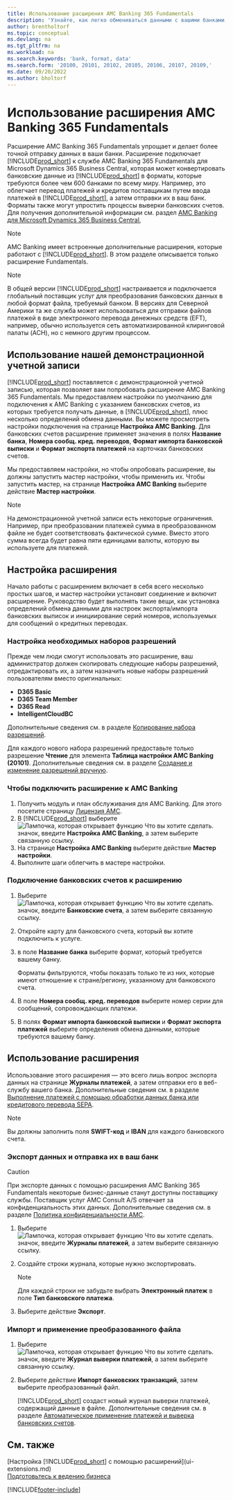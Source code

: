 ```yaml
---
title: Использование расширения AMC Banking 365 Fundamentals
description: 'Узнайте, как легко обмениваться данными с вашими банками, преобразовывая данные в нужный им формат.'
author: brentholtorf
ms.topic: conceptual
ms.devlang: na
ms.tgt_pltfrm: na
ms.workload: na
ms.search.keywords: 'bank, format, data'
ms.search.form: '20100, 20101, 20102, 20105, 20106, 20107, 20109,'
ms.date: 09/20/2022
ms.author: bholtorf
---
```


# Использование расширения AMC Banking 365 Fundamentals

Расширение AMC Banking 365 Fundamentals упрощает и делает более точной отправку данных в ваши банки. Расширение подключает [!INCLUDE[prod_short](includes/prod_short.md)] к службе AMC Banking 365 Fundamentals для Microsoft Dynamics 365 Business Central, которая может конвертировать банковские данные из [!INCLUDE[prod_short](includes/prod_short.md)] в форматы, которые требуются более чем 600 банками по всему миру. Например, это облегчает перевод платежей и кредитов поставщикам путем ввода платежей в [!INCLUDE[prod_short](includes/prod_short.md)], а затем отправки их в ваш банк. Форматы также могут упростить процессы выверки банковских счетов. Для получения дополнительной информации см. раздел [AMC Banking для Microsoft Dynamics 365 Business Central](https://www.amcbanking.com/bc-fundamentals/),

> [!NOTE]
> AMC Banking имеет встроенные дополнительные расширения, которые работают с [!INCLUDE[prod_short](includes/prod_short.md)]. В этом разделе описывается только расширение Fundamentals.

> [!NOTE]
> В общей версии [!INCLUDE[prod_short](includes/prod_short.md)] настраивается и подключается глобальный поставщик услуг для преобразования банковских данных в любой формат файла, требуемый банком. В версиях для Северной Америки та же служба может использоваться для отправки файлов платежей в виде электронного перевода денежных средств (EFT), например, обычно используется сеть автоматизированной клиринговой палаты (ACH), но с немного другим процессом.

## Использование нашей демонстрационной учетной записи

[!INCLUDE[prod_short](includes/prod_short.md)] поставляется с демонстрационной учетной записью, которая позволяет вам попробовать расширение AMC Banking 365 Fundamentals. Мы предоставляем настройки по умолчанию для подключения к AMC Banking с указанием банковских счетов, из которых требуется получать данные, в [!INCLUDE[prod_short](includes/prod_short.md)], плюс несколько определений обмена данными. Вы можете просмотреть настройки подключения на странице **Настройка AMC Banking**. Для банковских счетов расширение применяет значения в полях **Название банка**, **Номера сообщ. кред. переводов**, **Формат импорта банковской выписки** и **Формат экспорта платежей** на карточках банковских счетов.

Мы предоставляем настройки, но чтобы опробовать расширение, вы должны запустить мастер настройки, чтобы применить их. Чтобы запустить мастер, на странице **Настройка AMC Banking** выберите действие **Мастер настройки**.

> [!NOTE]
> На демонстрационной учетной записи есть некоторые ограничения. Например, при преобразовании платежей сумма в преобразованном файле не будет соответствовать фактической сумме. Вместо этого сумма всегда будет равна пяти единицами валюты, которую вы используете для платежей.  

## Настройка расширения

Начало работы с расширением включает в себя всего несколько простых шагов, и мастер настройки установит соединение и включит расширение. Руководство будет выполнять такие вещи, как установка определений обмена данными для настроек экспорта/импорта банковских выписок и инициирование серий номеров, используемых для сообщений о кредитных переводах.  

### Настройка необходимых наборов разрешений

Прежде чем люди смогут использовать это расширение, ваш администратор должен скопировать следующие наборы разрешений, отредактировать их, а затем назначить новые наборы разрешений пользователям вместо оригинальных:

* **D365 Basic**
* **D365 Team Member**
* **D365 Read**
* **IntelligentCloudBC**

Дополнительные сведения см. в разделе [Копирование набора разрешений](ui-define-granular-permissions.md#to-copy-a-permission-set).

Для каждого нового набора разрешений предоставьте только разрешение **Чтение** для элемента **Таблица настройки AMC Banking (20101)**. Дополнительные сведения см. в разделе [Создание и изменение разрешений вручную](ui-define-granular-permissions.md#to-create-a-permission-set).

### Чтобы подключить расширение к AMC Banking

1. Получить модуль и план обслуживания для AMC Banking. Для этого посетите страницу [Лицензия AMC](https://license.amcbanking.com/register).
2. В [!INCLUDE[prod_short](includes/prod_short.md)] выберите ![Лампочка, которая открывает функцию Что вы хотите сделать.](media/ui-search/search_small.png "Что вы хотите сделать") значок, введите **Настройка AMC Banking**, а затем выберите связанную ссылку.  
3. На странице **Настройка AMC Banking** выберите действие **Мастер настройки**.
4. Выполните шаги облегчить в мастере настройки.

### Подключение банковских счетов к расширению

1. Выберите ![Лампочка, которая открывает функцию Что вы хотите сделать.](media/ui-search/search_small.png "Что вы хотите сделать") значок, введите **Банковские счета**, а затем выберите связанную ссылку.
2. Откройте карту для банковского счета, который вы хотите подключить к услуге.
3. в поле **Название банка** выберите формат, который требуется вашему банку.  

   Форматы фильтруются, чтобы показать только те из них, которые имеют отношение к стране/региону, указанному для банковского счета.
4. В поле **Номера сообщ. кред. переводов** выберите номер серии для сообщений, сопровождающих платежи.
5. В полях **Формат импорта банковской выписки** и **Формат экспорта платежей** выберите определения обмена данными, которые требуются вашему банку.

## Использование расширения

Использование этого расширения — это всего лишь вопрос экспорта данных на странице **Журналы платежей**, а затем отправки его в веб-службу вашего банка. Дополнительные сведения см. в разделе [Выполнение платежей с помощью обработки данных банка или кредитового перевода SEPA](finance-make-payments-with-bank-data-conversion-service-or-sepa-credit-transfer.md).

> [!NOTE]
> Вы должны заполнить поля **SWIFT-код** и **IBAN** для каждого банковского счета.

### Экспорт данных и отправка их в ваш банк

> [!CAUTION]  
> При экспорте данных с помощью расширения AMC Banking 365 Fundamentals некоторые бизнес-данные станут доступны поставщику службы. Поставщик услуг AMC Consult A/S отвечает за конфиденциальность этих данных. Дополнительные сведения см. в разделе [Политика конфиденциальности AMC](https://go.microsoft.com/fwlink/?LinkId=510158).

1. Выберите ![Лампочка, которая открывает функцию Что вы хотите сделать.](media/ui-search/search_small.png "Что вы хотите сделать") значок, введите **Журналы платежей**, а затем выберите связанную ссылку.
2. Создайте строки журнала, которые нужно экспортировать.  

   > [!NOTE]
   > Для каждой строки не забудьте выбрать **Электронный платеж** в поле **Тип банковского платежа**.
3. Выберите действие **Экспорт**.

### Импорт и применение преобразованного файла

1. Выберите ![Лампочка, которая открывает функцию Что вы хотите сделать.](media/ui-search/search_small.png "Что вы хотите сделать") значок, введите **Журнал выверки платежей**, а затем выберите связанную ссылку.
2. Выберите действие **Импорт банковских транзакций**, затем выберите преобразованный файл.  

   [!INCLUDE[prod_short](includes/prod_short.md)] создаст новый журнал выверки платежей, содержащий данные в файле. Дополнительные сведения см. в разделе [Автоматическое применение платежей и выверка банковских счетов](receivables-apply-payments-auto-reconcile-bank-accounts.md).

## См. также

[Настройка [!INCLUDE[prod_short](includes/prod_short.md)] с помощью расширений](ui-extensions.md)  
[Подготовьтесь к ведению бизнеса](ui-get-ready-business.md)  

[!INCLUDE[footer-include](includes/footer-banner.md)]

